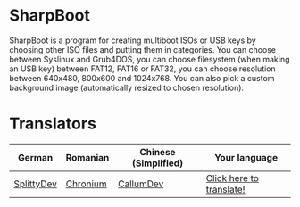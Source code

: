 # SharpBoot
SharpBoot is a program for creating multiboot ISOs or USB keys by choosing other ISO files and putting them in categories.
You can choose between Syslinux and Grub4DOS, you can choose filesystem (when making an USB key) between FAT12, FAT16 or FAT32, you can choose resolution between 640x480, 800x600 and 1024x768.
You can also pick a custom background image (automatically resized to chosen resolution).

# Translators
|German|Romanian|Chinese (Simplified)|Your language
|---|---|---|---|
|[SplittyDev](http://www.github.com/SplittyDev)|[Chronium](http://www.github.com/chronium)|[CallumDev](http://www.github.com/CallumDev)|[Click here to translate!](https://poeditor.com/join/project/GDNqzsHFSk)|
